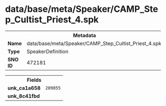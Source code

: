 <h1>data/base/meta/Speaker/CAMP_Step_Cultist_Priest_4.spk</h1><table><tr><th colspan="100%">Metadata</th></tr><tr><td><b>Name</b></td><td>data/base/meta/Speaker/CAMP_Step_Cultist_Priest_4.spk</td></tr><tr><td><b>Type</b></td><td>SpeakerDefinition</td></tr><tr><td><b>SNO ID</b></td><td>472181</td></tr></table>

<table><tr><th colspan="100%">Fields</th></tr><tr><td><b>unk_ca1a658</b></td><td><code>209855</code></td></tr><tr><td><b>unk_8c41fbd</b></td><td></td></tr></table>

